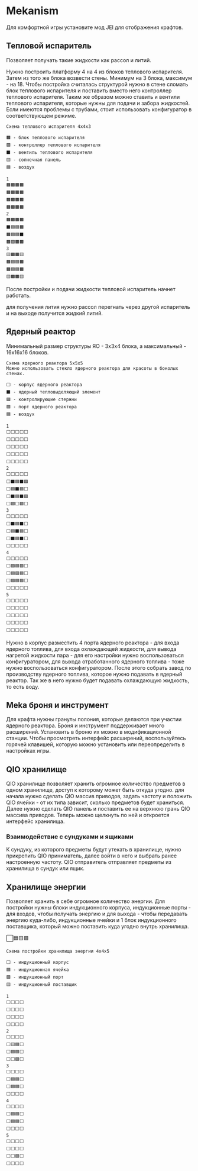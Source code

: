 # Mekanism

Для комфортной игры установите мод JEI для отображения крафтов.

## Тепловой испаритель

Позволяет получать такие жидкости как рассол и литий.

Нужно построить платформу 4 на 4 из блоков теплового испарителя. Затем из того же блока возвести стены. Минимум на 3 блока, максимум - на 18. Чтобы постройка считалась структурой нужно в стене сломать блок теплового испарителя и поставить вместо него контроллер теплового испарителя. Таким же образом можно ставить и вентили теплового испарителя, которые нужны для подачи и забора жидкостей. Если имеются проблемы с трубами, стоит использовать конфигуратор в соответствующем режиме.

```
Схема теплового испарителя 4х4х3

🟫 - блок теплового испарителя
🟩 - контроллер теплового испарителя
⬛️ - вентиль теплового испарителя
🟨 - солнечная панель
🟦 - воздух

1
🟫🟫🟫🟫
🟫🟫🟫🟫
🟫🟫🟫🟫
🟫🟫🟫🟫
2
🟫🟫🟫🟫
⬛️🟦🟦🟫
🟫🟦🟦⬛️
🟫🟩🟫🟫
3
🟨🟫🟫🟨
🟫🟦🟦🟫
🟫🟦🟦🟫
🟨🟫🟫🟨

```

После постройки и подачи жидкости тепловой испаритель начнет работать. 

для получения лития нужно рассол перегнать через другой испаритель и на выходе получится жидкий литий.

## Ядерный реактор

Минимальный размер структуры ЯО - 3х3х4 блока, а максимальный - 16х16х16 блоков.

```
Схема ядерного реактора 5х5х5
Можно использовать стекло ядерного реактора для красоты в боколых стенах.

⬜️ - корпус ядерного реактора
⬛️ - ядерный тепловыделяющий элемент
🟪 - контролирующие стержни
🟩 - порт ядерного реактора
🟦 - воздух

1
⬜️⬜️⬜️⬜️⬜️
⬜️⬜️⬜️⬜️⬜️
⬜️⬜️⬜️⬜️⬜️
⬜️⬜️⬜️⬜️⬜️
⬜️⬜️⬜️⬜️⬜️
2
⬜️⬜️⬜️⬜️⬜️
⬜️⬛️🟦⬛️🟩
⬜️🟦⬛️🟦⬜️
⬜️⬛️🟦⬛️🟩
⬜️🟩⬜️🟩⬜️
3
⬜️⬜️⬜️⬜️⬜️
⬜️⬛️🟦⬛️⬜️
⬜️🟦⬛️🟦⬜️
⬜️⬛️🟦⬛️⬜️
⬜️⬜️⬜️⬜️⬜️
4
⬜️⬜️⬜️⬜️⬜️
⬜️🟪🟦🟪⬜️
⬜️🟦🟪🟦⬜️
⬜️🟪🟦🟪⬜️
⬜️⬜️⬜️⬜️⬜️
5
⬜️⬜️⬜️⬜️⬜️
⬜️⬜️⬜️⬜️⬜️
⬜️⬜️⬜️⬜️⬜️
⬜️⬜️⬜️⬜️⬜️
⬜️⬜️⬜️⬜️⬜️
```


Нужно в корпус разместить 4 порта ядерного реактора - для входа ядерного топлива, для входа охлаждающей жидкости, для вывода нагретой жидкости пара - для его настройки нужно воспользоваться конфигуратором, для выхода отработанного ядерного топлива - тоже нужно воспользоваться конфигуратором.  После этого собрать завод по производству ядерного топлива, которое нужно подавать в ядерный реактор. Так же в него нужно будет подавать охлаждающую жидкость, то есть воду.


## Meka броня и инструмент

Для крафта нужны гранулы полония, которые делаются при участии ядерного реактора. Броня и инструмент поддерживает много расширений. Установить в броню их можно в модификационной станции. Чтобы просмотреть интерфейс расширений, воспользуйтесь горячей клавишей, которую можно установить или переопределить в настройках игры.


## QIO хранилище

QIO хранилище позволяет хранить огромное количество предметов в одном хранилище, доступ к которому может быть откуда угодно.
для начала нужно сделать QIO массив приводов, задать частоту и положить QIO ячейки - от их типа зависит, сколько предметов будет храниться. Далее нужно сделать QIO панель и поставить ее на верхнюю грань QIO массива приводов. Теперь можно щелкнуть по ней и откроется интерфейс хранилища.

### Взаимодействие с сундуками и ящиками

К сундуку, из которого предметы будут утекать в хранилище, нужно прикрепить QIO приниматель, далее войти в него и выбрать ранее настроенную частоту. QIO отправитель отправляет предметы из хранилища в сундук или ящик.


## Хранилище энергии

Позволяет хранить в себе огромное количество энергии. Для постройки нужны блоки индукционного корпуса, индукционные порты - для входов, чтобы получать энергию и для выхода - чтобы передавать энергию куда-либо, индукционные ячейки и 1 блок индукционного поставщика, который можно поставить куда угодно внутрь хранилища.

⬜️🟦🟨🟩

```
Схема постройки хранилища энергии 4х4х5

⬜️ - индукционный корпус
🟦 - индукционная ячейка
🟩 - индукционный порт
🟨 - индукционный поставщик

1
⬜️⬜️⬜️⬜️
⬜️⬜️⬜️⬜️
⬜️⬜️⬜️⬜️
⬜️⬜️⬜️⬜️
2
⬜️⬜️⬜️⬜️
⬜️🟨🟦⬜️
⬜️🟦🟦⬜️
⬜️⬜️🟩⬜️
3
⬜️⬜️⬜️⬜️
⬜️🟦🟦⬜️
⬜️🟦🟦⬜️
⬜️⬜️⬜️⬜️
4
⬜️⬜️⬜️⬜️
⬜️🟦🟦⬜️
⬜️🟦🟦⬜️
⬜️⬜️⬜️⬜️
5
⬜️⬜️⬜️⬜️
⬜️⬜️⬜️⬜️
⬜️⬜️🟩⬜️
⬜️⬜️⬜️⬜️
```